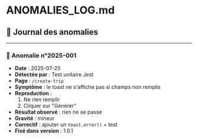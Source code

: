 # ANOMALIES_LOG.md

## 🔧 Journal des anomalies

---

### 🐛 Anomalie n°2025-001

- **Date** : 2025-07-25
- **Détectée par** : Test unitaire Jest
- **Page** : `/create-trip`
- **Symptôme** : le toast ne s'affiche pas si champs non remplis
- **Reproduction** :
  1. Ne rien remplir
  2. Cliquer sur "Générer"
- **Résultat observé** : rien ne se passe
- **Gravité** : mineur
- **Correctif** : ajouter un `toast.error()` + test
- **Fixé dans version** : 1.0.1
